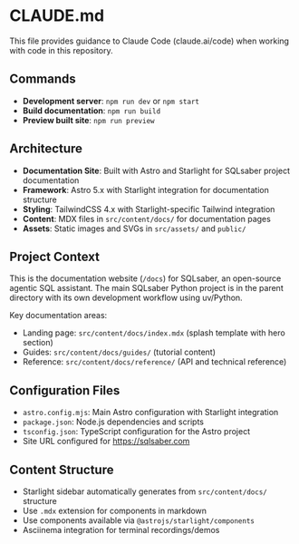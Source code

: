 # CLAUDE.md

This file provides guidance to Claude Code (claude.ai/code) when working with code in this repository.

## Commands

- **Development server**: `npm run dev` or `npm start`
- **Build documentation**: `npm run build`
- **Preview built site**: `npm run preview`

## Architecture

- **Documentation Site**: Built with Astro and Starlight for SQLsaber project documentation
- **Framework**: Astro 5.x with Starlight integration for documentation structure
- **Styling**: TailwindCSS 4.x with Starlight-specific Tailwind integration
- **Content**: MDX files in `src/content/docs/` for documentation pages
- **Assets**: Static images and SVGs in `src/assets/` and `public/`

## Project Context

This is the documentation website (`/docs`) for SQLsaber, an open-source agentic SQL assistant. The main SQLsaber Python project is in the parent directory with its own development workflow using uv/Python.

Key documentation areas:
- Landing page: `src/content/docs/index.mdx` (splash template with hero section)
- Guides: `src/content/docs/guides/` (tutorial content)
- Reference: `src/content/docs/reference/` (API and technical reference)

## Configuration Files

- `astro.config.mjs`: Main Astro configuration with Starlight integration
- `package.json`: Node.js dependencies and scripts
- `tsconfig.json`: TypeScript configuration for the Astro project
- Site URL configured for https://sqlsaber.com

## Content Structure

- Starlight sidebar automatically generates from `src/content/docs/` structure
- Use `.mdx` extension for components in markdown
- Use components available via `@astrojs/starlight/components`
- Asciinema integration for terminal recordings/demos
